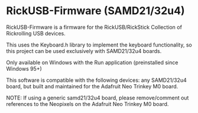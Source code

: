 # RickUSB-Firmware (SAMD21/32u4)
RickUSB-Firmware is a firmware for the RickUSB/RickStick Collection of Rickrolling USB devices.

This uses the Keyboard.h library to implement the keyboard functionality, so this project can be used exclusively with SAMD21/32u4 boards.

Only available on Windows with the Run application (preinstalled since Windows 95+)

This software is compatible with the following devices: any SAMD21/32u4 board, but built and maintained for the Adafruit Neo Trinkey M0 board.

NOTE: If using a generic samd21/32u4 board, please remove/comment out references to the Neopixels on the Adafruit Neo Trinkey M0 board.